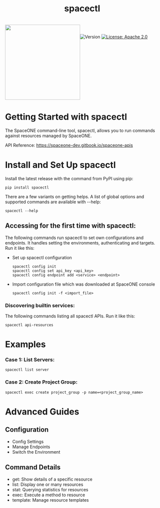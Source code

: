 <h1 align="center">spacectl</h1>  
  
<br/>  
<div align="center" style="display:flex;">  
  <img width="245" src="https://user-images.githubusercontent.com/35549653/76694897-de236300-66bb-11ea-9ace-b9edde9c12da.png">  
  <p> 
   <br>
    <img  alt="Version"  src="https://img.shields.io/badge/version-0.9.0-blue.svg?cacheSeconds=2592000"  />    
    <a  href="https://www.apache.org/licenses/LICENSE-2.0"  target="_blank">  
        <img  alt="License: Apache 2.0"  src="https://img.shields.io/badge/License-Apache 2.0-yellow.svg"  />  
    </a> 
    </p> 
</div>    
  
# Getting Started with spacectl
The SpaceONE command-line tool, spacectl, allows you to run commands against resources managed by SpaceONE.     

API Reference: https://spaceone-dev.gitbook.io/spaceone-apis

# Install and Set Up spacectl
Install the latest release with the command from PyPI using pip:
```commandline
pip install spacectl
```

There are a few variants on getting helps. 
A list of global options and supported commands are available with --help:
```commandline
spacectl --help
```

## Accessing for the first time with spacectl:

The following commands run spacectl to set own configurations and endpoints. 
It handles setting the environments, authenticating and targets. 
Run it like this:

- Set up spacectl configuration
    ```commandline
    spacectl config init
    spacectl config set api_key <api_key>
    spacectl config endpoint add <service> <endpoint>
    ```

- Import configuration file which was downloaded at SpaceONE console
    ```commandline
    spacectl config init -f <import_file>
    ```

### Discovering builtin services:
The following commands listing all spacectl APIs. 
Run it like this:

```commandline
spacectl api-resources
```

# Examples
### Case 1: List Servers:
```commandline
spacectl list server
```

### Case 2: Create Project Group:
```commandline
spacectl exec create project_group -p name=<project_group_name>
```

# Advanced Guides

## Configuration
- Config Settings
- Manage Endpoints
- Switch the Environment

## Command Details
- get: Show details of a specific resource
- list: Display one or many resources
- stat: Querying statistics for resources
- exec: Execute a method to resource
- template: Manage resource templates